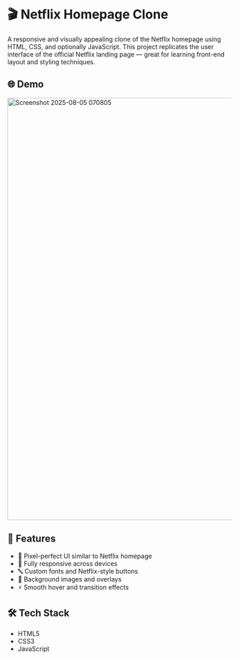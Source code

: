 # 🎬 Netflix Homepage Clone

A responsive and visually appealing clone of the Netflix homepage using HTML, CSS, and optionally JavaScript. This project replicates the user interface of the official Netflix landing page — great for learning front-end layout and styling techniques.

## 🌐 Demo

  <img width="1877" height="947" alt="Screenshot 2025-08-05 070805" src="https://github.com/user-attachments/assets/d42c4d16-6020-4f8d-a059-151cdc1a0a76" />

## 🚀 Features

- 🎨 Pixel-perfect UI similar to Netflix homepage
- 📱 Fully responsive across devices
- 🔤 Custom fonts and Netflix-style buttons
- 🌌 Background images and overlays
- ⚡ Smooth hover and transition effects

## 🛠️ Tech Stack

- HTML5
- CSS3
- JavaScript 



